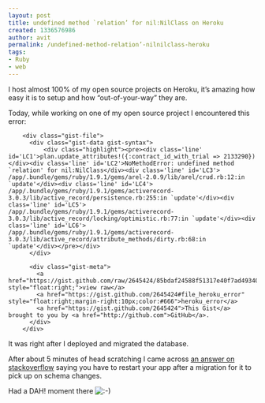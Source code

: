 ```yaml
---
layout: post
title: undefined method `relation’ for nil:NilClass on Heroku
created: 1336576986
author: avit
permalink: /undefined-method-relation’-nilnilclass-heroku
tags:
- Ruby
- web
---
```

<p>I host almost 100% of my open source projects on Heroku, it’s amazing how easy it is to setup and how “out-of-your-way” they are.</p>
<p>Today, while working on one of my open source project I encountered this error:</p>
<div id="gist-2645424" class="gist">
    
        <div class="gist-file">
          <div class="gist-data gist-syntax">
              <div class="highlight"><pre><div class='line' id='LC1'>plan.update_attributes!({:contract_id_with_trial => 2133290})</div><div class='line' id='LC2'>NoMethodError: undefined method `relation' for nil:NilClass</div><div class='line' id='LC3'>	/app/.bundle/gems/ruby/1.9.1/gems/arel-2.0.9/lib/arel/crud.rb:12:in `update'</div><div class='line' id='LC4'>	/app/.bundle/gems/ruby/1.9.1/gems/activerecord-3.0.3/lib/active_record/persistence.rb:255:in `update'</div><div class='line' id='LC5'>	/app/.bundle/gems/ruby/1.9.1/gems/activerecord-3.0.3/lib/active_record/locking/optimistic.rb:77:in `update'</div><div class='line' id='LC6'>	/app/.bundle/gems/ruby/1.9.1/gems/activerecord-3.0.3/lib/active_record/attribute_methods/dirty.rb:68:in `update'</div></pre></div>
          </div>

          <div class="gist-meta">
            <a href="https://gist.github.com/raw/2645424/85bdaf24588f51317e40f7ad493400e41662009e/heroku_error" style="float:right;">view raw</a>
            <a href="https://gist.github.com/2645424#file_heroku_error" style="float:right;margin-right:10px;color:#666">heroku_error</a>
            <a href="https://gist.github.com/2645424">This Gist</a> brought to you by <a href="http://github.com">GitHub</a>.
          </div>
        </div>
</div>

<p>It was right after I deployed and migrated the database.</p>
<p>After about 5 minutes of head scratching I came across <a href="http://stackoverflow.com/questions/7373039/getting-nomethoderror-undefined-method-name-for-nilnilclass-when-creating-a" target="_blank">an answer on stackoverflow</a> saying you have to restart your app after a migration for it to pick up on schema changes.</p>
<p>Had a DAH! moment there <img src='http://www.kensodev.com/wp-includes/images/smilies/icon_smile.gif' alt=':-)' class='wp-smiley' /> </p>
